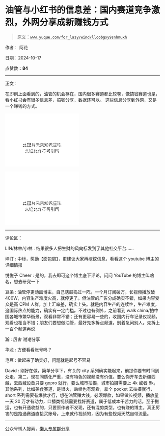 # 油管与小红书的信息差：国内赛道竞争激烈，外网分享成新赚钱方式

> 原文：[`www.yuque.com/for_lazy/wind/llcobgxy9snhmuxh`](https://www.yuque.com/for_lazy/wind/llcobgxy9snhmuxh)

作者： 阿花

日期：2024-10-17

点赞数：**84**

* * *

正文：

在即刻上面看到的，油管的机会存在，国内很多赛道都比较卷，像搞钱赛道也是，看小红书会有很多信息差，搞钱分享，数据还可以。
这些信息分享到外网，又是一个赚钱的方式。

![](img/81c762afec88eed577e280128c634940.png "None")

![](img/4ddaa728758a00b0aa95c92b79869214.png "None")

* * *

评论区：

L!N/林林/小林 : 结果很多人把生财的风向标发到了其他社交平台……

坤汀 : 中标，奖励【面包屑】，更建议大家再挖挖信息，看看这个 youtube 博主的详细情报

悦悦子 Cheer : 是的，我去即可这个博主底下评论，问问 YouTube 的博主叫啥名，想去研究一下

豆条 : 油管停更动画博主，自己瞎鼓捣过一阵。一个月订阅破万，长视频播放破 400W，内容生产难度火高，就停更了。但油管的广告分成确实不错，如果内容受众是高 CPM 人群，加上汇率差，确实上头。就是内容生产的连续性，生产难度，追国际热点的能力，确实有一定门槛。不过也有例外，之前看到 walk
china/拍中国各城市繁华街景，观看非常不错；还有更容易一些的，收国内行车记录仪视频，观看也相当不错；朋友们要想做油管，最好先多拆点频道，别着急问别人，先拆上一百个频道再说

瀚 : 厉害 谢谢分享

华龙 : 方便看看账号吗？

毛豆 : 做起来了确实好，问题就是起号不容易

David : 刚好在做，简单分享下，有关的 city
系列确实能起来，前提你要有时间到处走，第二，现在同质化严重，没有特色的视频没有价值。要么你开车去新疆西藏，去西藏设备只要 gopro
就行，要么城市拍摄，城市拍摄需要上 4k 或者 8k，其他系列，比如美食赛道，是很火，后续也有观看，拿个 pocket 去拍摄就行，short
系列需要有爆款才行，想在油管赚大钱，必须爆款，如果做长视频，播放量一天 20
万才有动力，口播类视频需要找好赛道，属于低成本干苦力的活，至于搬运，也有开通收益的，只要原作者不发现，还有混剪类型。也有赚的博主。真正厉害的是跑通赛道直接买账号，上来就传视频的，因为有些视频天然自带流量。

* * *

公众号懒人搜索，[懒人专属群分享](https://lazybook.fun/#/blog/group)